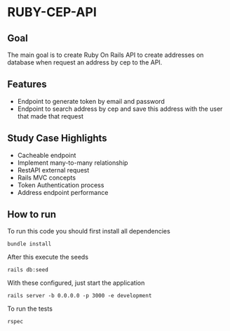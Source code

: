 # RUBY-CEP-API

## Goal
The main goal is to create Ruby On Rails API to create
addresses on database when request an address by cep to the API.

## Features
- Endpoint to generate token by email and password
- Endpoint to search address by cep and save this address with the user that made that request

## Study Case Highlights

- Cacheable endpoint
- Implement many-to-many relationship
- RestAPI external request
- Rails MVC concepts
- Token Authentication process
- Address endpoint performance

## How to run

To run this code you should first install all dependencies

```shell
bundle install
```
After this execute the seeds

```shell
rails db:seed
```

With these configured, just start the application

```shell
rails server -b 0.0.0.0 -p 3000 -e development
```

To run the tests

```shell
rspec
```

